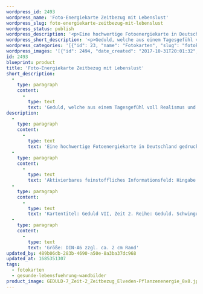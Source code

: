 ```yaml
---
wordpress_id: 2493
wordpress_name: 'Foto-Energiekarte Zeitbezug mit Lebenslust'
wordpress_slug: foto-energiekarte-zeitbezug-mit-lebenslust
wordpress_status: publish
wordpress_description: '<p>Eine hochwertige Fotoenergiekarte in Deutschland gedruckt und in Handarbeit laminiert.  Sie ist in Postkartengröße (DIN-A6) gut zu transportieren und kann auch auf den Körper aufgelegt werden.</p><p>Aktivierbares feinstoffliches Informationsfeld: Hingabe - Fokus - Lebenslust - Tagesgefühl - Zeitbezüge - Realismus: Ein fortgeschrittener Umgang mit der Zeit. Auch den Alltag in realistischem Zeitbezug voll Lebenslust und Hingabe erleben - "Urlaub ist jeden Tag" könnte das Motto dieses neuartigen, fokussierten Tagesgefühls sein.</p><p>Kartentitel: Geduld VII, Zeit 2. Reihe: Geduld. Schwingungsebene: Türkis</p><p>Größe: DIN-A6 zzgl. ca. 2 cm Rand<br />Andere Formate sind individuell für Sie innerhalb weniger Tage herstellbar. Bitte kontaktieren Sie uns hierfür unter <a href="mailto:info@elvedenverlag.de">info@elvedenverlag.de</a>.</p><p><a href="https://my.feenbaum.de/anwendung-energiebilder-foto-laminiert/">Anwendungshinweise</a>      <a href="https://my.feenbaum.de/produktinformationen-fotokarten/">Produktinformationen</a></p>'
wordpress_short_description: '<p>Geduld, welche aus einem Tagesgefühl voll Realismus und Lebenslust entspringt<br /><em>Hinweis: Das Wasserzeichen „Elveden Verlag Energiebild“ wird nicht mit gedruckt</em></p>'
wordpress_categories: '[{"id": 23, "name": "Fotokarten", "slug": "fotokarten"}, {"id": 41, "name": "Gesunde Lebensf\u00fchrung", "slug": "gesunde-lebensfuehrung-wandbilder"}]'
wordpress_images: '[{"id": 2494, "date_created": "2017-10-31T20:01:32", "date_created_gmt": "2017-10-31T18:01:32", "date_modified": "2017-10-31T20:01:32", "date_modified_gmt": "2017-10-31T18:01:32", "src": "https://my.feenbaum.de/wp-content/uploads/2017/10/GEDULD-7_Zeit-2_Zeitbezug_Elveden-Pflanzenenergie_8x8.jpg", "name": "GEDULD-7_Zeit-2_Zeitbezug_Elveden-Pflanzenenergie_8x8", "alt": ""}]'
id: 2493
blueprint: product
title: 'Foto-Energiekarte Zeitbezug mit Lebenslust'
short_description:
  -
    type: paragraph
    content:
      -
        type: text
        text: 'Geduld, welche aus einem Tagesgefühl voll Realismus und Lebenslust entspringt'
description:
  -
    type: paragraph
    content:
      -
        type: text
        text: 'Eine hochwertige Fotoenergiekarte in Deutschland gedruckt und in Handarbeit laminiert.  Sie ist in Postkartengröße (DIN-A6) gut zu transportieren und kann auch auf den Körper aufgelegt werden.'
  -
    type: paragraph
    content:
      -
        type: text
        text: 'Aktivierbares feinstoffliches Informationsfeld: Hingabe - Fokus - Lebenslust - Tagesgefühl - Zeitbezüge - Realismus: Ein fortgeschrittener Umgang mit der Zeit. Auch den Alltag in realistischem Zeitbezug voll Lebenslust und Hingabe erleben - "Urlaub ist jeden Tag" könnte das Motto dieses neuartigen, fokussierten Tagesgefühls sein.'
  -
    type: paragraph
    content:
      -
        type: text
        text: 'Kartentitel: Geduld VII, Zeit 2. Reihe: Geduld. Schwingungsebene: Türkis'
  -
    type: paragraph
    content:
      -
        type: text
        text: 'Größe: DIN-A6 zzgl. ca. 2 cm Rand'
updated_by: 489b06db-283b-4690-a50e-8a3ba37dc968
updated_at: 1685351307
tags:
  - fotokarten
  - gesunde-lebensfuehrung-wandbilder
product_image: GEDULD-7_Zeit-2_Zeitbezug_Elveden-Pflanzenenergie_8x8.jpg
---
```

